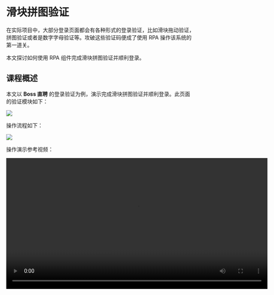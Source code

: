 # 滑块拼图验证

在实际项目中，大部分登录页面都会有各种形式的登录验证，比如滑块拖动验证，拼图验证或者是数字字母验证等。攻破这些验证码便成了使用 RPA 操作该系统的第一道关。

本文探讨如何使用 RPA 组件完成滑块拼图验证并顺利登录。

## 课程概述

本文以 **Boss 直聘** 的登录验证为例，演示完成滑块拼图验证并顺利登录。此页面的验证模块如下：

![](https://docimages.blob.core.chinacloudapi.cn/images/Practice/SlidePic/%E9%AA%8C%E8%AF%81%E9%A1%B5%E9%9D%A2)

操作流程如下：

![](https://docimages.blob.core.chinacloudapi.cn/images/Practice/SlidePic/%E6%B5%81%E7%A8%8B%E5%9B%BE.jpg)

操作演示参考视频：

<video src="https://docimages.blob.core.chinacloudapi.cn/images/Practice/SlidePic/%E6%89%8B%E5%8A%A8%E6%93%8D%E4%BD%9C.mp4" controls="controls" width="700px" />

进行滑块拼图验证时，大部分操作和[滑块验证](https://academy.encoo.com/learn/unit-detail/35)一致，只是滑块移动距离的测量需要使用额外的工具。

## 流程详述
### 前置条件
滑块移动距离的测量需要使用云扩组件市场提供的*尖叫数据 OCR*组件。

该组件调用了[尖叫数据](http://www.jianjiaoshuju.com/)网站的服务，使用该组件前，需要注册并获取账号对应的 AppCode、AppKey、AppSecret 等信息。你必须在网站上购买 *坐标图片验证码识别* 服务。网站提供了0元10次试用版，开发时可以使用该套餐。

### 创建项目
新建项目。

拖入 *流程图* 组件并重命名。

### 下载尖叫数据 OCR 组件
在组件市场中，下载*尖叫数据 OCR*组件。

![](https://docimages.blob.core.chinacloudapi.cn/images/Practice/SlidePic/%E5%B0%96%E5%8F%AB%E6%95%B0%E6%8D%AEOCR.webp)

### 点击获取滑动页面

使用*模拟鼠标*的方式，点击*圆点*元素。

![](https://docimages.blob.core.chinacloudapi.cn/images/Practice/SlidePic/%E5%9C%86%E7%82%B9.png)

### 获取验证图片，测量偏移量

1. 获取图片

使用 *截屏* 组件拾取需要测定的图片元素。
    
![](https://docimages.blob.core.chinacloudapi.cn/images/Practice/SlidePic/%E6%88%AA%E5%B1%8F.webp)

2. 测量偏移量

使用*尖叫数据 OCR - 滑块验证码识别*组件，获取偏移横坐标数据。

![](https://docimages.blob.core.chinacloudapi.cn/images/Practice/SlidePic/%E8%8E%B7%E5%8F%96%E6%A8%AA%E7%A7%BB%E6%95%B0%E6%8D%AE.webp)

获取的数据格式如下：

```
{
     "msg":"查询成功!",
     "v_code":"185,78",
     "errCode":0,
     "v_type":"sld"
}
```

对于返回的数据，我们还需要进一步加工。使用*执行 C# 代码*组件，执行以下代码，获取 *v_code* 字段中的第一个数据。这个数据就是我们想要的偏移量数据。

```
try{
       JObject jo = (JObject)JsonConvert.DeserializeObject(picad);
       string   plance= jo["v_code"].ToString();
       string[] strArray = plance.Split(',');
       xmove=Convert.ToInt32(strArray[0]);
}
catch (Exception ex)
{
       Console.WriteLine(ex.Message);
}
```

实际测量发现，多了8个像素。使用赋值组件减去8个像素。

### 滑动滑块

滑动滑块的具体操作在[滑块验证](https://academy.encoo.com/learn/unit-detail/35)中有详细描述。请自行参考步骤指引。

以下是流程执行过程的视频：

<video src="https://docimages.blob.core.chinacloudapi.cn/images/Practice/SlidePic/%E6%BB%91%E5%8A%A8%E9%AA%8C%E8%AF%81.mp4" controls="controls" width="700px" />

570001
005760
